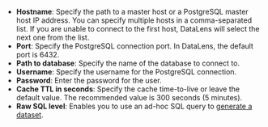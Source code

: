 * **Hostname**: Specify the path to a master host or a PostgreSQL master host IP address. You can specify multiple hosts in a comma-separated list. If you are unable to connect to the first host, DataLens will select the next one from the list.
* **Port**: Specify the PostgreSQL connection port. In DataLens, the default port is 6432.
* **Path to database**: Specify the name of the database to connect to.
* **Username**: Specify the username for the PostgreSQL connection.
* **Password**: Enter the password for the user.
* **Cache TTL in seconds**: Specify the cache time-to-live or leave the default value. The recommended value is 300 seconds (5 minutes).
* **Raw SQL level**: Enables you to use an ad-hoc SQL query to [generate a dataset](../../concepts/dataset/settings.md#sql-request-in-datatset).
